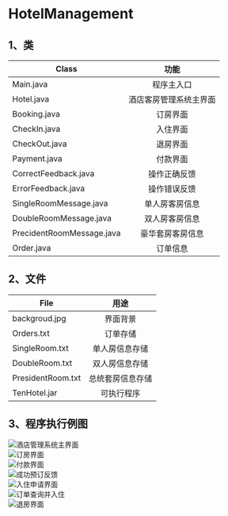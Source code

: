 # HotelManagement

## 1、类

 Class                         | 功能
-------------------------------| :--------------:
 Main.java                     |程序主入口
 Hotel.java                    |酒店客房管理系统主界面
 Booking.java                  |订房界面
 CheckIn.java                  |入住界面
 CheckOut.java                 |退房界面
 Payment.java                  |付款界面
 CorrectFeedback.java          |操作正确反馈
 ErrorFeedback.java            |操作错误反馈
 SingleRoomMessage.java        |单人房客房信息
 DoubleRoomMessage.java        |双人房客房信息
 PrecidentRoomMessage.java     |豪华套房客房信息
 Order.java                    |订单信息

## 2、文件

 File                | 用途
 --------------------| :----------: 
 backgroud.jpg       | 界面背景
 Orders.txt          | 订单存储
 SingleRoom.txt      | 单人房信息存储
 DoubleRoom.txt      | 双人房信息存储
 PresidentRoom.txt   | 总统套房信息存储
 TenHotel.jar        | 可执行程序
 
 ## 3、程序执行例图
 
 ![酒店管理系统主界面](https://github.com/Garletta/HotelManagement/raw/master/Images/A.png)  
 ![订房界面](https://github.com/Garletta/HotelManagement/raw/master/Images/B.png)  
 ![付款界面](https://github.com/Garletta/HotelManagement/raw/master/Images/C.png)  
 ![成功预订反馈](https://github.com/Garletta/HotelManagement/raw/master/Images/D.png)  
 ![入住申请界面](https://github.com/Garletta/HotelManagement/raw/master/Images/E.png)  
 ![订单查询并入住](https://github.com/Garletta/HotelManagement/raw/master/Images/F.png)  
 ![退房界面](https://github.com/Garletta/HotelManagement/raw/master/Images/G.png)  
 
